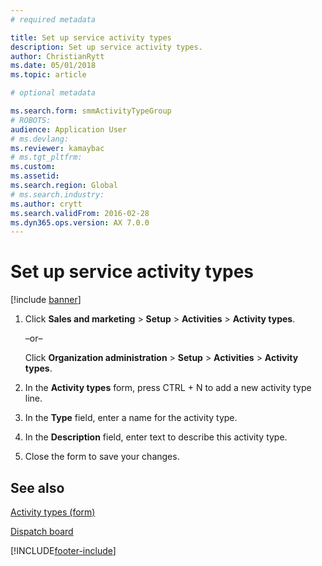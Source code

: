 ```yaml
---
# required metadata

title: Set up service activity types 
description: Set up service activity types. 
author: ChristianRytt
ms.date: 05/01/2018
ms.topic: article

# optional metadata

ms.search.form: smmActivityTypeGroup
# ROBOTS: 
audience: Application User
# ms.devlang: 
ms.reviewer: kamaybac
# ms.tgt_pltfrm: 
ms.custom: 
ms.assetid: 
ms.search.region: Global
# ms.search.industry: 
ms.author: crytt
ms.search.validFrom: 2016-02-28
ms.dyn365.ops.version: AX 7.0.0
---
```



# Set up service activity types 

[!include [banner](../includes/banner.md)]


1.  Click **Sales and marketing** \> **Setup** \> **Activities** \> **Activity types**.
    
    –or–
    
    Click **Organization administration** \> **Setup** \> **Activities** \> **Activity types**.

2.  In the **Activity types** form, press CTRL + N to add a new activity type line.

3.  In the **Type** field, enter a name for the activity type.

4.  In the **Description** field, enter text to describe this activity type.

5.  Close the form to save your changes.

## See also

[Activity types (form)](https://technet.microsoft.com/library/aa583718\(v=ax.60\))

[Dispatch board](dispatch-board.md)

  




[!INCLUDE[footer-include](../../includes/footer-banner.md)]